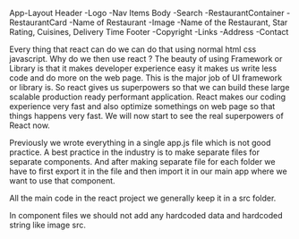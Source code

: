App-Layout
  Header
    -Logo
    -Nav Items
  Body
    -Search
    -RestaurantContainer
      -RestaurantCard
        -Name of Restaurant
        -Image
        -Name of the Restaurant, Star Rating, Cuisines, Delivery Time
  Footer
    -Copyright
    -Links
    -Address
    -Contact


Every thing that react can do we can do that using normal html css javascript. Why do we then use react ? The beauty of using Framework or Library is that it makes developer experience easy it makes us write less code and do more on the web page. This is the major job of UI framework or library is. So react gives us superpowers so that we can build these large scalable production ready performant application. React makes our coding experience very fast and also optimize somethings on web page so that things happens very fast. We will now start to see the real superpowers of React now.

Previously we wrote everything in a single app.js file which is not good practice. A best practice in the industry is to make separate files for separate components. And after making separate file for each folder we have to first export it in the file and then import it in our main app where we want to use that component.

All the main code in the react project we generally keep it in a src folder.

In component files we should not add any hardcoded data and hardcoded string like image src.

